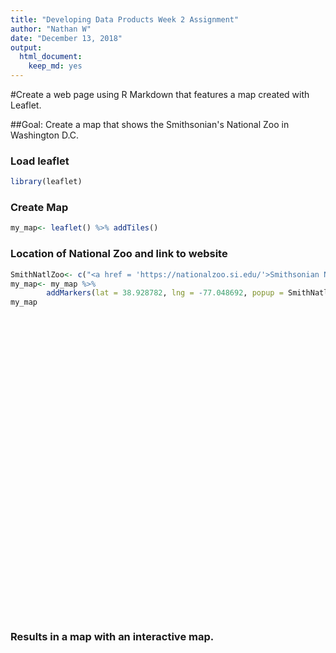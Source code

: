 ```yaml
---
title: "Developing Data Products Week 2 Assignment"
author: "Nathan W"
date: "December 13, 2018"
output: 
  html_document: 
    keep_md: yes
---
```

#Create a web page using R Markdown that features a map created with Leaflet.

##Goal: Create a map that shows the Smithsonian's National Zoo in Washington D.C.


### Load leaflet

```r
library(leaflet)
```

### Create Map

```r
my_map<- leaflet() %>% addTiles()
```

### Location of National Zoo and link to website

```r
SmithNatlZoo<- c("<a href = 'https://nationalzoo.si.edu/'>Smithsonian National Zoo</a>")
my_map<- my_map %>%
        addMarkers(lat = 38.928782, lng = -77.048692, popup = SmithNatlZoo)
my_map
```

<!--html_preserve--><div id="htmlwidget-3da3b749c6126a314e74" style="width:672px;height:480px;" class="leaflet html-widget"></div>
<script type="application/json" data-for="htmlwidget-3da3b749c6126a314e74">{"x":{"options":{"crs":{"crsClass":"L.CRS.EPSG3857","code":null,"proj4def":null,"projectedBounds":null,"options":{}}},"calls":[{"method":"addTiles","args":["//{s}.tile.openstreetmap.org/{z}/{x}/{y}.png",null,null,{"minZoom":0,"maxZoom":18,"tileSize":256,"subdomains":"abc","errorTileUrl":"","tms":false,"noWrap":false,"zoomOffset":0,"zoomReverse":false,"opacity":1,"zIndex":1,"detectRetina":false,"attribution":"&copy; <a href=\"http://openstreetmap.org\">OpenStreetMap<\/a> contributors, <a href=\"http://creativecommons.org/licenses/by-sa/2.0/\">CC-BY-SA<\/a>"}]},{"method":"addMarkers","args":[38.928782,-77.048692,null,null,null,{"interactive":true,"draggable":false,"keyboard":true,"title":"","alt":"","zIndexOffset":0,"opacity":1,"riseOnHover":false,"riseOffset":250},"<a href = 'https://nationalzoo.si.edu/'>Smithsonian National Zoo<\/a>",null,null,null,null,{"interactive":false,"permanent":false,"direction":"auto","opacity":1,"offset":[0,0],"textsize":"10px","textOnly":false,"className":"","sticky":true},null]}],"limits":{"lat":[38.928782,38.928782],"lng":[-77.048692,-77.048692]}},"evals":[],"jsHooks":[]}</script><!--/html_preserve-->

### Results in a map with an interactive map.
